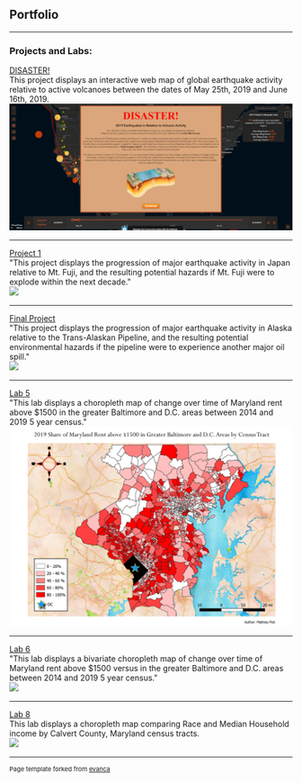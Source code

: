 ## Portfolio

---

### Projects and Labs:

[DISASTER!](/sample_page)
<br>This project displays an interactive web map of global earthquake activity relative to active volcanoes between the dates of May 25th, 2019 and June 16th, 2019.<br/>
<img src="images/Disaster_volcano_earthquake_html_screenshot.PNG?raw=true"/>

---
[Project 1](project1_486/index.md)
<br>"This project displays the progression of major earthquake activity in Japan relative to Mt. Fuji, and the resulting potential hazards if Mt. Fuji were to explode within the next decade."<br/>
[<img src="images/Population in Danger from Eruption (1).png?raw=true"/>](/project1_486/index.md)

---
[Final Project](final_project/index.md)
<br>"This project displays the progression of major earthquake activity in Alaska relative to the Trans-Alaskan Pipeline, and the resulting potential environmental hazards if the pipeline were to experience another major oil spill."<br/>
[<img src="images/Impact of Spill on Population (1).png?raw=true"/>](/final_project/index.md)

---
[Lab 5](lab_5/index.md)
<br>"This lab displays a choropleth map of change over time of Maryland rent above $1500 in the greater Baltimore and D.C. areas between 2014 and 2019 5 year census."<br/>
[<img src="images/Share of Maryland Rent above $1500 in Greater Baltimore and D.C. Areas(2014-2019).gif?raw=true"/>](/lab_5/index.md)

---
[Lab 6](lab_6/index.md)
<br>"This lab displays a bivariate choropleth map of change over time of Maryland rent above $1500 versus in the greater Baltimore and D.C. areas between 2014 and 2019 5 year census."<br/>
[<img src="images/Rent above $1500 vs Median Household Income in Baltimore and D.C. surrounding Areas 2014-2019.png?raw=true"/>](/lab_6/index.md)

---
[Lab 8](/Lab_8_Bivariate_Map/index.html)
<br>This lab displays a choropleth map comparing Race and Median Household income by Calvert County, Maryland census tracts.<br/>
[<img src="images/Bivariate Map of Calvert County Income versus White Population.png?raw=true"/>](/lab_8/index.md)

---
<p style="font-size:11px">Page template forked from <a href="https://github.com/evanca/quick-portfolio">evanca</a></p>
<!-- Remove above link if you don't want to attibute -->
